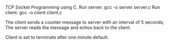 TCP Socket Programming using C.
Run server:
    gcc -o server server.c
Run client:
    gcc -o client client.c

The client sends a counter message to server with an interval of 5 seconds;
The server reads the message and echos back to the client.

Client is set to terminate after one minute default.